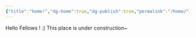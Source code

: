 ```yaml
---
{"title":"home!","dg-home":true,"dg-publish":true,"permalink":"/home/","tags":["gardenEntry"],"dgPassFrontmatter":true,"created":"2023-09-22T23:41:40.006+08:00","updated":"2023-09-23T00:40:46.627+08:00"}
---
```



Hello Fellows ! :)
This place is under construction~

